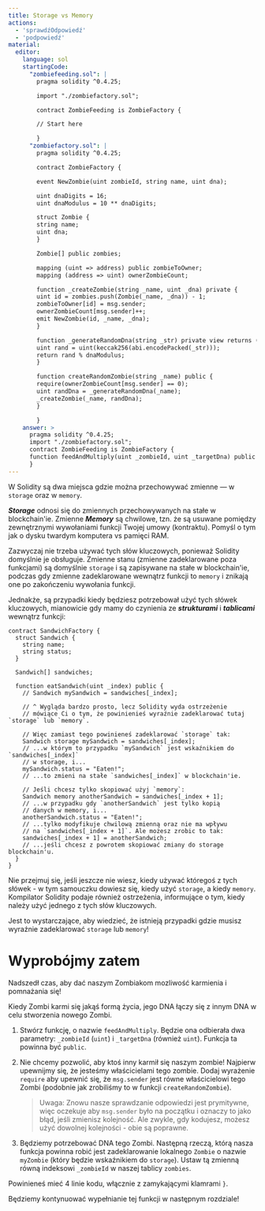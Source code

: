 ```yaml
---
title: Storage vs Memory
actions:
  - 'sprawdźOdpowiedź'
  - 'podpowiedź'
material:
  editor:
    language: sol
    startingCode:
      "zombiefeeding.sol": |
        pragma solidity ^0.4.25;

        import "./zombiefactory.sol";

        contract ZombieFeeding is ZombieFactory {

        // Start here

        }
      "zombiefactory.sol": |
        pragma solidity ^0.4.25;

        contract ZombieFactory {

        event NewZombie(uint zombieId, string name, uint dna);

        uint dnaDigits = 16;
        uint dnaModulus = 10 ** dnaDigits;

        struct Zombie {
        string name;
        uint dna;
        }

        Zombie[] public zombies;

        mapping (uint => address) public zombieToOwner;
        mapping (address => uint) ownerZombieCount;

        function _createZombie(string _name, uint _dna) private {
        uint id = zombies.push(Zombie(_name, _dna)) - 1;
        zombieToOwner[id] = msg.sender;
        ownerZombieCount[msg.sender]++;
        emit NewZombie(id, _name, _dna);
        }

        function _generateRandomDna(string _str) private view returns (uint) {
        uint rand = uint(keccak256(abi.encodePacked(_str)));
        return rand % dnaModulus;
        }

        function createRandomZombie(string _name) public {
        require(ownerZombieCount[msg.sender] == 0);
        uint randDna = _generateRandomDna(_name);
        _createZombie(_name, randDna);
        }

        }
    answer: >
      pragma solidity ^0.4.25;
      import "./zombiefactory.sol";
      contract ZombieFeeding is ZombieFactory {
      function feedAndMultiply(uint _zombieId, uint _targetDna) public { require(msg.sender == zombieToOwner[_zombieId]); Zombie storage myZombie = zombies[_zombieId]; }
      }
---
```

W Solidity są dwa miejsca gdzie można przechowywać zmienne — w `storage` oraz w `memory`.

***Storage*** odnosi się do zmiennych przechowywanych na stałe w blockchain'ie. Zmienne ***Memory*** są chwilowe, tzn. że są usuwane pomiędzy zewnętrznymi wywołaniami funkcji Twojej umowy (kontraktu). Pomyśl o tym jak o dysku twardym komputera vs pamięci RAM.

Zazwyczaj nie trzeba używać tych słów kluczowych, ponieważ Solidity domyślnie je obsługuje. Zmienne stanu (zmienne zadeklarowane poza funkcjami) są domyślnie ` storage ` i są zapisywane na stałe w blockchain'ie, podczas gdy zmienne zadeklarowane wewnątrz funkcji to ` memory ` i znikają one po zakończeniu wywołania funkcji.

Jednakże, są przypadki kiedy będziesz potrzebował użyć tych słówek kluczowych, mianowicie gdy mamy do czynienia ze ***strukturami*** i ***tablicami*** wewnątrz funkcji:

    contract SandwichFactory {
      struct Sandwich {
        string name;
        string status;
      }
    
      Sandwich[] sandwiches;
    
      function eatSandwich(uint _index) public {
        // Sandwich mySandwich = sandwiches[_index];
    
        // ^ Wygląda bardzo prosto, lecz Solidity wyda ostrzeżenie
        // mówiące Ci o tym, że powinienieś wyraźnie zadeklarować tutaj `storage` lub `memory`.
    
        // Więc zamiast tego powinieneś zadeklarować `storage` tak:
        Sandwich storage mySandwich = sandwiches[_index];
        // ...w którym to przypadku `mySandwich` jest wskaźnikiem do `sandwiches[_index]`
        // w storage, i...
        mySandwich.status = "Eaten!";
        // ...to zmieni na stałe `sandwiches[_index]` w blockchain'ie.
    
        // Jeśli chcesz tylko skopiować użyj `memory`:
        Sandwich memory anotherSandwich = sandwiches[_index + 1];
        // ...w przypadku gdy `anotherSandwich` jest tylko kopią 
        // danych w memory, i...
        anotherSandwich.status = "Eaten!";
        // ...tylko modyfikuje chwilową zmienną oraz nie ma wpływu 
        // na `sandwiches[_index + 1]`. Ale możesz zrobic to tak:
        sandwiches[_index + 1] = anotherSandwich;
        // ...jeśli chcesz z powrotem skopiować zmiany do storage blockchain'u.
      }
    }
    

Nie przejmuj się, jeśli jeszcze nie wiesz, kiedy używać któregoś z tych słówek - w tym samouczku dowiesz się, kiedy użyć ` storage `, a kiedy ` memory `. Kompilator Solidity podaje również ostrzeżenia, informujące o tym, kiedy należy użyć jednego z tych słów kluczowych.

Jest to wystarczające, aby wiedzieć, że istnieją przypadki gdzie musisz wyraźnie zadeklarować `storage` lub `memory`!

# Wyprobójmy zatem

Nadszedł czas, aby dać naszym Zombiakom mozliwość karmienia i pomnażania się!

Kiedy Zombi karmi się jakąś formą życia, jego DNA łączy się z innym DNA w celu stworzenia nowego Zombi.

1. Stwórz funkcję, o nazwie `feedAndMultiply`. Będzie ona odbierała dwa parametry: `_zombieId` (`uint`) i `_targetDna` (również `uint`). Funkcja ta powinna być `public`.

2. Nie chcemy pozwolić, aby ktoś inny karmił się naszym zombie! Najpierw upewnijmy się, że jesteśmy właścicielami tego zombie. Dodaj wyrażenie `require` aby upewnić się, że `msg.sender` jest równe właścicielowi tego Zombi (podobnie jak zrobiliśmy to w funkcji `createRandomZombie`).
    
    > Uwaga: Znowu nasze sprawdzanie odpowiedzi jest prymitywne, więc oczekuje aby `msg.sender` było na początku i oznaczy to jako błąd, jeśli zmienisz kolejność. Ale zwykle, gdy kodujesz, możesz użyć dowolnej kolejności - obie są poprawne.

3. Będziemy potrzebować DNA tego Zombi. Następną rzeczą, którą nasza funkcja powinna robić jest zadeklarowanie lokalnego `Zombie` o nazwie `myZombie` (który będzie wskaźnikiem do `storage`). Ustaw tą zmienną równą indeksowi `_zombieId` w naszej tablicy `zombies`.

Powinieneś mieć 4 linie kodu, włącznie z zamykającymi klamrami `}`.

Będziemy kontynuować wypełnianie tej funkcji w następnym rozdziale!